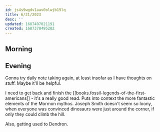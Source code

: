 ```yaml
---
id: js4s9wgdv1aav0olwjb19lq
title: 6/21/2023
desc: ''
updated: 1687407021191
created: 1687370495202
---
```

## Morning

<!-- Fill out this section after waking up -->

## Evening

<!-- Fill out this section before going to sleep, reflecting on your day -->

Gonna try daily note taking again, at least insofar as I have thoughts on stuff. Maybe it'll be helpful.

I need to get back and finish the [[books.fossil-legends-of-the-first-americans]] - it's a really good read. Puts into context the more fantastic elements of the Mormon mythos. Joseph Smith doesn't seem so loony, when everyone was convinced dinosaurs were just around the corner, if only they could climb the hill.

Also, getting used to Dendron.
